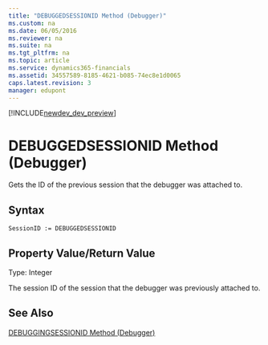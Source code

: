 ```yaml
---
title: "DEBUGGEDSESSIONID Method (Debugger)"
ms.custom: na
ms.date: 06/05/2016
ms.reviewer: na
ms.suite: na
ms.tgt_pltfrm: na
ms.topic: article
ms.service: dynamics365-financials
ms.assetid: 34557589-8185-4621-b085-74ec8e1d0065
caps.latest.revision: 3
manager: edupont
---
```


[!INCLUDE[newdev_dev_preview](../includes/newdev_dev_preview.md)]

# DEBUGGEDSESSIONID Method (Debugger)
Gets the ID of the previous session that the debugger was attached to.  
  
## Syntax  
  
```  
SessionID := DEBUGGEDSESSIONID   
```  
  
## Property Value/Return Value  
 Type: Integer  
  
 The session ID of the session that the debugger was previously attached to.  
  
## See Also  
 [DEBUGGINGSESSIONID Method \(Debugger\)](devenv-DEBUGGINGSESSIONID-Method-Debugger.md)